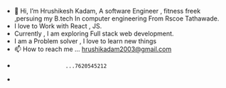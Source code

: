 - 👋 Hi, I’m Hrushikesh Kadam, A software Engineer , fitness freek ,persuing my B.tech In computer engineering From Rscoe Tathawade.
- I love to Work with React , JS.
- Currently , I am exploring Full stack web development.
- I am a Problem solver , I love to learn new things
- 📫 How to reach me ... hrushikadam2003@gmail.com
-                     ...7620545212
- 
